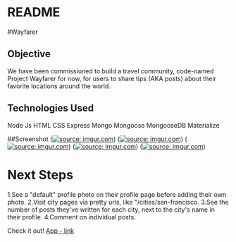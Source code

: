 # README

#Wayfarer

## Objective
We have been commissioned to build a travel community, code-named Project Wayfarer for now, for users to share tips (AKA posts) about their favorite locations around the world.

## Technologies Used
Node Js
HTML
CSS
Express
Mongo
Mongoose
MongooseDB
Materialize

##Screenshot
(<a href="https://imgur.com/SIRNcHA"><img src="https://i.imgur.com/SIRNcHA.png" title="source: imgur.com" /></a>)
(<a href="https://imgur.com/FyDWzTu"><img src="https://i.imgur.com/FyDWzTu.png" title="source: imgur.com" /></a>)
(<a href="https://imgur.com/zhHrFl2"><img src="https://i.imgur.com/zhHrFl2.png" title="source: imgur.com" /></a>)
(<a href="https://imgur.com/ZVr8zPV"><img src="https://i.imgur.com/ZVr8zPV.png" title="source: imgur.com" /></a>)
(<a href="https://imgur.com/7MEHh53"><img src="https://i.imgur.com/7MEHh53.png" title="source: imgur.com" /></a>)


# Next Steps
1.See a "default" profile photo on their profile page before adding their own photo.
2.Visit city pages via pretty urls, like "/cities/san-francisco.
3.See the number of posts they've written for each city, next to the city's name in their profile.
4.Comment on individual posts.

Check it out!
[App - link](https://polar-peak-85776.herokuapp.com/)

